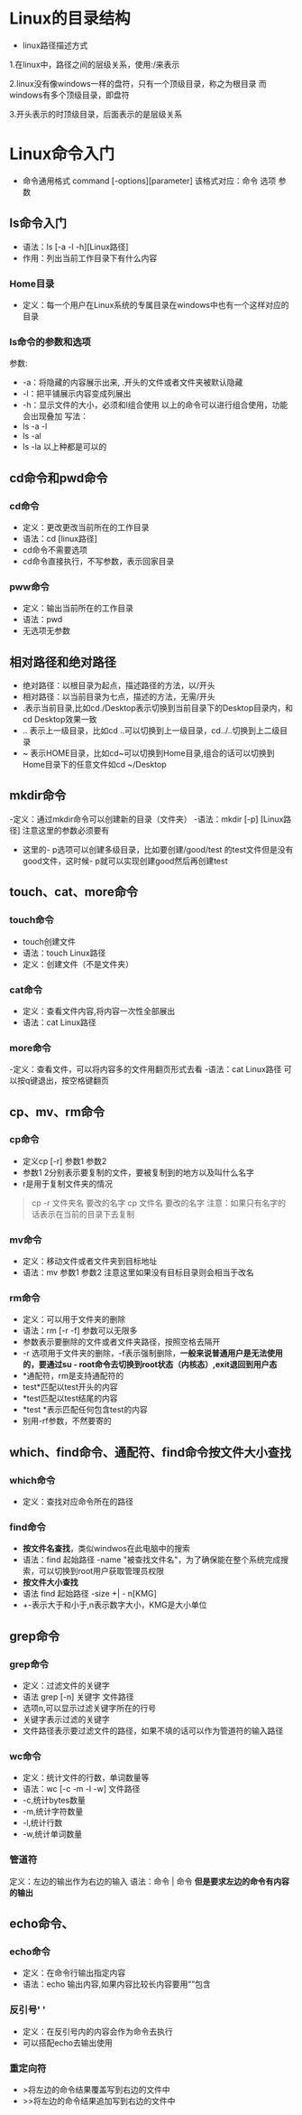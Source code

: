# Linux的目录结构
- linux路径描述方式

1.在linux中，路径之间的层级关系，使用:/来表示

2.linux没有像windows一样的盘符，只有一个顶级目录，称之为根目录
而windows有多个顶级目录，即盘符

3.开头表示的时顶级目录，后面表示的是层级关系
# Linux命令入门
- 命令通用格式
command [-options][parameter]
该格式对应：命令 选项 参数
## ls命令入门
- 语法：ls [-a -l -h][Linux路径]
- 作用：列出当前工作目录下有什么内容
### Home目录
- 定义：每一个用户在Linux系统的专属目录在windows中也有一个这样对应的目录
### ls命令的参数和选项
参数:
- -a：将隐藏的内容展示出来, .开头的文件或者文件夹被默认隐藏
- -l：把平铺展示内容变成列展出
- -h：显示文件的大小，必须和l组合使用
以上的命令可以进行组合使用，功能会出现叠加
写法：
- ls -a -l
- ls -al
- ls -la
以上种都是可以的
## cd命令和pwd命令
### cd命令
- 定义：更改更改当前所在的工作目录
- 语法：cd [linux路径]
- cd命令不需要选项
- cd命令直接执行，不写参数，表示回家目录
### pww命令
- 定义：输出当前所在的工作目录
- 语法：pwd
- 无选项无参数
## 相对路径和绝对路径
- 绝对路径：以根目录为起点，描述路径的方法，以/开头
- 相对路径：以当前目录为七点，描述的方法，无需/开头
- .表示当前目录,比如cd./Desktop表示切换到当前目录下的Desktop目录内，和cd Desktop效果一致
- .. 表示上一级目录，比如cd ..可以切换到上一级目录，cd../..切换到上二级目录
- ~ 表示HOME目录，比如cd~可以切换到Home目录,组合的话可以切换到Home目录下的任意文件如cd ~/Desktop
## mkdir命令
-定义：通过mkdir命令可以创建新的目录（文件夹）
-语法：mkdir [-p] [Linux路径]
注意这里的参数必须要有
- 这里的- p选项可以创建多级目录，比如要创建/good/test 的test文件但是没有good文件，这时候- p就可以实现创建good然后再创建test
## touch、cat、more命令
### touch命令
- touch创建文件
- 语法：touch Linux路径
- 定义：创建文件（不是文件夹）
### cat命令
- 定义：查看文件内容,将内容一次性全部展出
- 语法：cat Linux路径
### more命令
-定义：查看文件，可以将内容多的文件用翻页形式去看
-语法：cat Linux路径
 可以按q键退出，按空格键翻页
 ## cp、mv、rm命令
### cp命令
- 定义cp [-r] 参数1 参数2
- 参数1 2分别表示要复制的文件，要被复制到的地方以及叫什么名字
- r是用于复制文件夹的情况

> cp -r 文件夹名 要改的名字
> cp 文件名 要改的名字
> 注意：如果只有名字的话表示在当前的目录下去复制
### mv命令
- 定义：移动文件或者文件夹到目标地址
- 语法：mv 参数1 参数2
注意这里如果没有目标目录则会相当于改名
### rm命令
- 定义：可以用于文件夹的删除
- 语法：rm [-r -f] 参数可以无限多
- 参数表示要删除的文件或者文件夹路径，按照空格去隔开
- -r 选项用于文件夹的删除，-f表示强制删除，**一般来说普通用户是无法使用的，要通过su - root命令去切换到root状态（内核态）,exit退回到用户态**
- *通配符，rm是支持通配符的
- test*匹配以test开头的内容
- *test匹配以test结尾的内容
- *test *表示匹配任何包含test的内容 
- 别用-rf参数，不然要寄的
## which、find命令、通配符、find命令按文件大小查找
### which命令
- 定义：查找对应命令所在的路径
###  find命令
- **按文件名查找**，类似windwos在此电脑中的搜索
- 语法：find 起始路径 -name "被查找文件名"，为了确保能在整个系统完成搜索，可以切换到root用户获取管理员权限
- **按文件大小查找**
- 语法 find 起始路径 -size +| - n[KMG]
-  +-表示大于和小于,n表示数字大小，KMG是大小单位
## grep命令
### grep命令
- 定义：过滤文件的关键字
- 语法 grep [-n] 关键字 文件路径
- 选项n,可以显示过滤关键字所在的行号
- 关键字表示过滤的关键字
- 文件路径表示要过滤文件的路径，如果不填的话可以作为管道符的输入路径
### wc命令
- 定义：统计文件的行数，单词数量等
- 语法：wc [-c -m -l -w] 文件路径
- -c,统计bytes数量
- -m,统计字符数量
- -l,统计行数
- -w,统计单词数量
### 管道符
定义：左边的输出作为右边的输入
语法：命令 | 命令
**但是要求左边的命令有内容的输出**
## echo命令、
### echo命令
- 定义：在命令行输出指定内容
- 语法：echo 输出内容,如果内容比较长内容要用“”包含
### 反引号' '
- 定义：在反引号内的内容会作为命令去执行 
- 可以搭配echo去输出使用
### 重定向符
- \>将左边的命令结果覆盖写到右边的文件中
- \>>将左边的命令结果追加写到右边的文件中
###
<!--stackedit_data:
eyJoaXN0b3J5IjpbMTM4ODA1ODc3MiwyNTQzNDQwOTMsODMxMT
Y2NDIxLC0xMDYwMjM0NTAyLC0xMTYxNzY1MDMsLTIwNzMyMDgz
ODQsNzkzMDk5Nzk5LC02MDUzODQ4NDEsNjI5MTQ0NTg3XX0=
-->